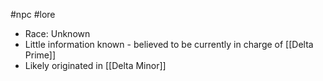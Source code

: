 #npc #lore 

- Race: Unknown
- Little information known - believed to be currently in charge of [[Delta Prime]]
- Likely originated in [[Delta Minor]]
